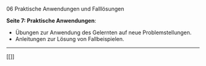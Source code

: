 06 Praktische Anwendungen und Falllösungen

**Seite 7: Praktische Anwendungen**:

- Übungen zur Anwendung des Gelernten auf neue Problemstellungen.
- Anleitungen zur Lösung von Fallbeispielen.

---
[[]]